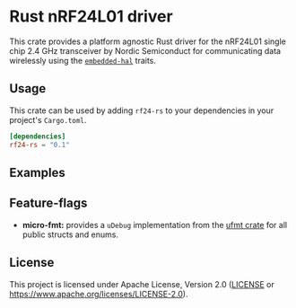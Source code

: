 # Rust nRF24L01 driver
This crate provides a platform agnostic Rust driver for the nRF24L01 single chip 2.4 GHz
transceiver by Nordic Semiconduct for communicating data wirelessly using the [`embedded-hal`](https://github.com/rust-embedded/embedded-hal) traits.

## Usage

This crate can be used by adding `rf24-rs` to your dependencies in your project's `Cargo.toml`.

```toml
[dependencies]
rf24-rs = "0.1"
```

## Examples

## Feature-flags

- **micro-fmt:** provides a `uDebug` implementation from the [ufmt crate](https://docs.rs/ufmt) for all public structs and enums.

## License

This project is licensed under Apache License, Version 2.0 ([LICENSE](LICENSE) or https://www.apache.org/licenses/LICENSE-2.0).
